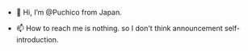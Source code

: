 - 👋 Hi, I’m @Puchico from Japan.

- 📫 How to reach me is nothing. so I don't think announcement self-introduction. 

<!---
Puchico/Puchico is a ✨ special ✨ repository because its `README.md` (this file) appears on your GitHub profile.
You can click the Preview link to take a look at your changes.
--->
